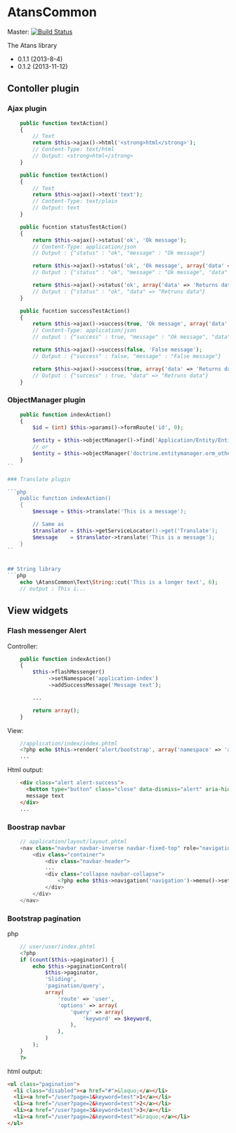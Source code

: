 AtansCommon
===========

Master: [![Build Status](https://secure.travis-ci.org/atans/AtansCommon.png?branch=master)](http://travis-ci.org/atans/AtansCommon)

The Atans library

- 0.1.1 (2013-8-4)
- 0.1.2 (2013-11-12)

## Contoller plugin

### Ajax plugin
```php
    public function textAction()
    {
        // Text
        return $this->ajax()->html('<strong>html</strong>');
        // Content-Type: text/html
        // Output: <strong>html</strong>
    }

    public function textAction()
    {
        // Text
        return $this->ajax()->text('text');
        // Content-Type: text/plain
        // Output: text
    }

    public fucntion statusTestAction()
    {
        return $this->ajax()->status('ok', 'Ok message');
        // Content-Type: application/json
        // Output : {"status" : "ok", "message" : "Ok message"}

        return $this->ajax()->status('ok', 'Ok message', array('data' => 'Returns data'));
        // Output : {"status" : "ok", "message" : "Ok message", "data" => "Retruns data"}

        return $this->ajax()->status('ok', array('data' => 'Returns data'));
        // Output : {"status" : "ok", "data" => "Retruns data"}
    }

    public fucntion successTestAction()
    {
        return $this->ajax()->success(true, 'Ok message', array('data' => 'Returns data'));
        // Content-Type: application/json
        // output : {"success" : true, "message" : "Ok message", "data" => "Retruns data"}

        return $this->ajax()->success(false, 'False message');
        // Output : {"success" : false, "message" : "False message"}

        return $this->ajax()->success(true, array('data' => 'Returns data'));
        // Output : {"success" : true, "data" => "Retruns data"}
    }
```

### ObjectManager plugin

```php
    public function indexAction()
    {
        $id = (int) $this->params()->formRoute('id', 0);

        $entity = $this->objectManager()->find('Application/Entity/EntityName', $id);
        // or
        $entity = $this->objectManager('doctrine.entitymanager.orm_other')->find('Application/Entity/EntityName', $id);
    }
``

### Translate plugin

```php
    public function indexAction()
    {
        $message = $this->translate('This is a message');

        // Same as
        $translator = $this->getServiceLocator()->get('Translate');
        $message    = $translator->translate('This is a message');
    }
``


## String library
```php
    echo \AtansCommon\Text\String::cut('This is a longer text', 6);
    // output : This i...
```

## View widgets

### Flash messenger Alert

Controller:

```php
    public function indexAction()
    {
        $this->flashMessenger()
             ->setNamespace('application-index')
             ->addSuccessMessage('Message text');

        ...

        return array();
    }
```

View:

```php
    //application/index/index.phtml
    <?php echo $this->render('alert/bootstrap', array('namespace' => 'application-index')) ?>
    ...
```

Html output:

```html
    <div class="alert alert-success">
      <button type="button" class="close" data-dismiss="alert" aria-hidden="true">&times;</button>
      message text
    </div>
    ...
```

### Boostrap navbar


```php
    // application/layout/layout.phtml
    <nav class="navbar navbar-inverse navbar-fixed-top" role="navigation">
        <div class="container">
            <div class="navbar-header">
            ...
            <div class="collapse navbar-collapse">
                <?php echo $this->navigation('navigation')->menu()->setPartial(array('navigation/bootstrap', 'default'))->render() ?>
            </div>
        </div>
    </nav>
```

### Bootstrap pagination

php

```php
    // user/user/index.phtml
    <?php
    if (count($this->paginator)) {
        echo $this->paginationControl(
            $this->paginator,
            'Sliding',
            'pagination/query',
            array(
                'route' => 'user',
                'options' => array(
                    'query' => array(
                        'keyword' => $keyword,
                    ),
                ),
            )
        );
    }
    ?>
```

html output:

```html
<ul class="pagination">
  <li class="disabled"><a href="#">&laquo;</a></li>
  <li><a href="/user?page=1&keyword=test">1</a></li>
  <li><a href="/user?page=2&keyword=test">2</a></li>
  <li><a href="/user?page=3&keyword=test">3</a></li>
  <li><a href="/user?page=2&keyword=test">&raquo;</a></li>
</ul>
```




